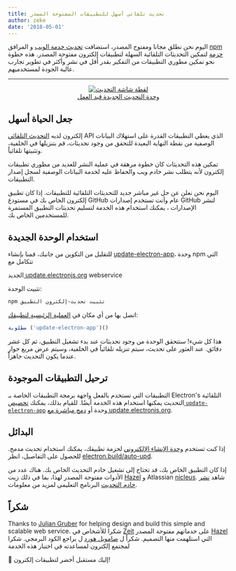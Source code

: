 ```yaml
---
title: تحديث تلقائي أسهل للتطبيقات المفتوحة المصدر
author: zeke
date: '2018-05-01'
---
```


اليوم نحن نطلق مجانا ومفتوح المصدر، استضافت [تحديث خدمة الويب](https://github.com/electron/update.electronjs.org) و المرافق [npm حزمة](https://github.com/electron/update-electron-app) لتمكين التحديثات التلقائية السهلة لتطبيقات إلكترون مفتوحة المصدر. هذه خطوة نحو تمكين مطوري التطبيقات من التفكير بقدر أقل في نشر وأكثر في تطوير تجارب عالية الجودة لمستخدميهم.

---

<figure>
  <a href="https://github.com/electron/update-electron-app" style="display: block; text-align: center;">
    <img class="screenshot" src="https://user-images.githubusercontent.com/2289/39480716-e9990910-4d1d-11e8-8901-9549c6ff6050.png" alt="لقطة شاشة التحديث">
    <figcaption>وحدة التحديث الجديدة قيد العمل</figcaption>
  </a>
</figure>

## جعل الحياة أسهل

إلكترون لديه [التحديث التلقائي](https://electronjs.org/docs/tutorial/updates) API الذي يعطي التطبيقات القدرة على استهلاك البيانات الوصفية من نقطة النهاية البعيدة للتحقق من وجود تحديثات، قم بتنزيلها في الخلفية، وتثبيتها تلقائياً.

تمكين هذه التحديثات كان خطوة مرهقة في عملية النشر للعديد من مطوري تطبيقات إلكترون لأنه يتطلب نشر خادم ويب والحفاظ عليه لخدمة البيانات الوصفية لسجل إصدار التطبيقات.

اليوم نحن نعلن عن حل غير مباشر جديد للتحديثات التلقائية للتطبيقات. إذا كان تطبيق إلكترون الخاص بك في مستودع GitHub عام وأنت تستخدم إصدارات GitHub لنشر الإصدارات ، يمكنك استخدام هذه الخدمة لتسليم تحديثات التطبيق المستمرة للمستخدمين الخاص بك.

## استخدام الوحدة الجديدة

للتقليل من التكوين من جانبك، قمنا بإنشاء [update-electron-app](https://github.com/electron/update-electron-app)، وحدة npm التي تتكامل مع

الجديد[ update.electronjs.org](https://github.com/electron/update.electronjs.org) webservice</p> 

تثبيت الوحدة:



```sh
npm تثبيت تحديث-إلكترون التطبيق
```


اتصل بها من أي مكان في [العملية الرئيسية لتطبيقك](https://electronjs.org/docs/glossary#main-process):



```js
مطلوبة ('update-electron-app')()
```


هذا كل شيء! ستتحقق الوحدة من وجود تحديثات عند بدء تشغيل التطبيق، ثم كل عشر دقائق. عند العثور على تحديث، سيتم تنزيله تلقائياً في الخلفية، وسيتم عرض مربع حوار عندما يكون التحديث جاهزاً.



## ترحيل التطبيقات الموجودة

التطبيقات التي تستخدم بالفعل واجهة برمجة التطبيقات الخاصة بـ Electron's التلقائية التحديث يمكنها استخدام هذه الخدمة أيضًا. للقيام بذلك، يمكنك [تخصيص `update-electron-app`](https://github.com/electron/update-electron-app) وحدة أو [دمج مباشرة مع update.electronjs.org](https://github.com/electron/update.electronjs.org).



## البدائل

إذا كنت تستخدم [وحدة الإنشاء الإلكتروني](https://github.com/electron-userland/electron-builder) لحزمة تطبيقك، يمكنك استخدام تحديث مدمج. للحصول على التفاصيل، انظر [electron.build/auto-upd](https://www.electron.build/auto-update).

إذا كان التطبيق الخاص بك، قد تحتاج إلى تشغيل خادم التحديث الخاص بك. هناك عدد من الأدوات مفتوحة المصدر لهذا، بما في ذلك زيت [Hazel](https://github.com/zeit/hazel) و Atlassian [nicleus](https://github.com/atlassian/nucleus). شاهد [نشر خادم التحديث](https://electronjs.org/docs/tutorial/updates#deploying-an-update-server) البرنامج التعليمي لمزيد من معلومات.



## شكراً

Thanks to [Julian Gruber](http://juliangruber.com/) for helping design and build this simple and scalable web service. شكرا للأشخاص في [Zeit](https://zeit.co) على خدماتهم مفتوحة المصدر [Hazel](https://github.com/zeit/hazel) التي استلهمت منها التصميم. شكراً ل [صامويل هورد](https://www.samuelattard.com/) ل يراجع الكود البرمجي. شكرا لمجتمع إلكترون لمساعدته في اختبار هذه الخدمة 

🌲 إليك مستقبل أخضر لتطبيقات إلكترون!
